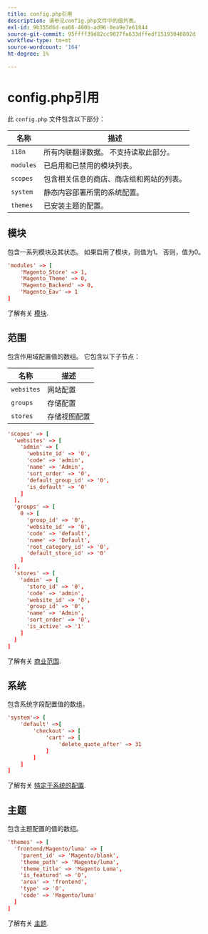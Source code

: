 ```yaml
---
title: config.php引用
description: 请参见config.php文件中的值列表。
exl-id: 9b355d6d-ea66-480b-ad96-0ea9e7e61844
source-git-commit: 95ffff39d82cc9027fa633dffedf15193040802d
workflow-type: tm+mt
source-wordcount: '164'
ht-degree: 1%

---
```


# config.php引用

此 `config.php` 文件包含以下部分：

| 名称 | 描述 |
| --------- | -------------------|
| `i18n` | 所有内联翻译数据。 不支持读取此部分。 |
| `modules` | 已启用和已禁用的模块列表。 |
| `scopes` | 包含相关信息的商店、商店组和网站的列表。 |
| `system` | 静态内容部署所需的系统配置。 |
| `themes` | 已安装主题的配置。 |

## 模块

包含一系列模块及其状态。 如果启用了模块，则值为1。 否则，值为0。

```conf
'modules' => [
    'Magento_Store' => 1,
    'Magento_Theme' => 0,
    'Magento_Backend' => 0,
    'Magento_Eav' => 1
]
```

了解有关 [模块].

## 范围

包含作用域配置值的数组。 它包含以下子节点：

| 名称 | 描述 |
| ---------- | -----------------------------------|
| `websites` | 网站配置 |
| `groups` | 存储配置 |
| `stores` | 存储视图配置 |

```conf
'scopes' => [
  'websites' => [
    'admin' => [
      'website_id' => '0',
      'code' => 'admin',
      'name' => 'Admin',
      'sort_order' => '0',
      'default_group_id' => '0',
      'is_default' => '0'
    ]
  ],
  'groups' => [
    0 => [
      'group_id' => '0',
      'website_id' => '0',
      'code' => 'default',
      'name' => 'Default',
      'root_category_id' => '0',
      'default_store_id' => '0'
    ]
  ],
  'stores' => [
    'admin' => [
      'store_id' => '0',
      'code' => 'admin',
      'website_id' => '0',
      'group_id' => '0',
      'name' => 'Admin',
      'sort_order' => '0',
      'is_active' => '1'
    ]
  ]
]
```

了解有关 [商业范围][scopes].

## 系统

包含系统字段配置值的数组。

```conf
'system'=> [
    'default' =>[
        'checkout' => [
            'cart' => [
                'delete_quote_after' => 31
            ]
        ]
    ]
]
```

了解有关 [特定于系统的配置](config-reference-sens.md).

## 主题

包含主题配置的值的数组。

```conf
'themes' => [
  'frontend/Magento/luma' => [
    'parent_id' => 'Magento/blank',
    'theme_path' => 'Magento/luma',
    'theme_title' => 'Magento Luma',
    'is_featured' => '0',
    'area' => 'frontend',
    'type' => '0',
    'code' => 'Magento/luma'
  ]
]
```

了解有关 [主题].

<!-- link definitions -->

[模块]: https://experienceleague.adobe.com/docs/commerce-learn/tutorials/backend-development/create-module.html
[scopes]: https://experienceleague.adobe.com/docs/commerce-admin/start/setup/websites-stores-views.html#scope-settings
[主题]: https://developer.adobe.com/commerce/frontend-core/guide/themes/create-storefront/
